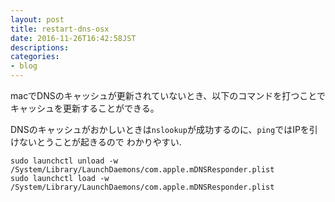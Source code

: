 ```yaml
---
layout: post
title: restart-dns-osx
date: 2016-11-26T16:42:58JST
descriptions:
categories:
- blog
---
```


macでDNSのキャッシュが更新されていないとき、以下のコマンドを打つことでキャッシュを更新することができる。

DNSのキャッシュがおかしいときは`nslookup`が成功するのに、`ping`ではIPを引けないとうことが起きるので
わかりやすい.

```shell
sudo launchctl unload -w /System/Library/LaunchDaemons/com.apple.mDNSResponder.plist
sudo launchctl load -w /System/Library/LaunchDaemons/com.apple.mDNSResponder.plist
```
